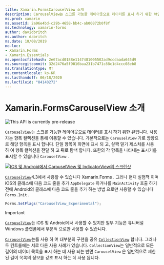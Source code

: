 ```yaml
---
title: Xamarin.FormsCarouselView 소개
description: CarouselView는 스크롤 가능한 레이아웃으로 데이터를 표시 하기 위한 뷰입니다. 사용자는 항목 컬렉션을 통해 이동할 수 있습니다.
ms.prod: xamarin
ms.assetid: 2a96e4bd-c29b-4658-bb4c-ab00872b0f8f
ms.technology: xamarin-forms
author: davidbritch
ms.author: dabritch
ms.date: 10/08/2019
no-loc:
- Xamarin.Forms
- Xamarin.Essentials
ms.openlocfilehash: 2e67acd0188e1147481005502ad9ccdaada645d9
ms.sourcegitcommit: 32d2476a5f9016baa231b7471c88c1d4ccc08eb8
ms.translationtype: MT
ms.contentlocale: ko-KR
ms.lasthandoff: 06/18/2020
ms.locfileid: "84140272"
---
```

# <a name="xamarinforms-carouselview-introduction"></a>Xamarin.FormsCarouselView 소개

![](~/media/shared/preview.png "This API is currently pre-release")

[`CarouselView`](xref:Xamarin.Forms.CarouselView)는 스크롤 가능한 레이아웃으로 데이터를 표시 하기 위한 뷰입니다. 사용자는 항목 컬렉션을 통해 이동할 수 있습니다. 기본적으로는 `CarouselView` 가로 방향으로 해당 항목을 표시 합니다. 단일 항목이 화면에 표시 되 고, 살짝 밀기 제스처를 사용 하 여 항목 컬렉션을 전달 하 고 뒤로 탐색 합니다. 또한의 각 항목을 나타내는 표시기를 표시할 수 있습니다 `CarouselView` .

[![IOS 및 Android에서 CarouselView 및 IndicatorView의 스크린샷](populate-data-images/indicators.png "IndicatorView 원")](populate-data-images/indicators-large.png#lightbox "IndicatorView 원")

[`CarouselView`](xref:Xamarin.Forms.CarouselView)4.3에서 사용할 수 있습니다 Xamarin.Forms . 그러나 현재 실험적 이며 iOS의 클래스에 다음 코드 줄을 추가 `AppDelegate` 하거나를 `MainActivity` 호출 하기 전에 Android의 클래스에 다음 코드 줄을 추가 하는 방법 으로만 사용할 수 있습니다 `Forms.Init` .

```csharp
Forms.SetFlags("CarouselView_Experimental");
```

> [!IMPORTANT]
> [`CarouselView`](xref:Xamarin.Forms.CarouselView)는 iOS 및 Android에서 사용할 수 있지만 일부 기능은 유니버설 Windows 플랫폼에서 부분적 으로만 사용할 수 있습니다.

[`CarouselView`](xref:Xamarin.Forms.CarouselView)는를 사용 하 여 대부분의 구현을 공유 [`CollectionView`](xref:Xamarin.Forms.CollectionView) 합니다. 그러나 두 컨트롤에는 서로 다른 사용 사례가 있습니다. `CollectionView`는 일반적으로 모든 길이의 데이터 목록을 표시 하는 데 사용 되는 반면 `CarouselView` 은 일반적으로 제한 된 길이 목록의 정보를 강조 표시 하는 데 사용 됩니다.
